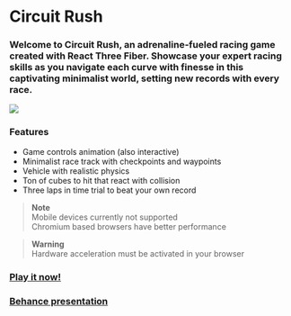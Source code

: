 # Circuit Rush

### Welcome to Circuit Rush, an adrenaline-fueled racing game created with React Three Fiber. Showcase your expert racing skills as you navigate each curve with finesse in this captivating minimalist world, setting new records with every race.
![](https://github.com/iaruso/circuit-rush/blob/main/circuit-rush/public/github-cover.jpg)

### Features
- Game controls animation (also interactive)
- Minimalist race track with checkpoints and waypoints
- Vehicle with realistic physics
- Ton of cubes to hit that react with collision
- Three laps in time trial to beat your own record

> __Note__  
> Mobile devices currently not supported       
> Chromium based browsers have better performance

> __Warning__  
> Hardware acceleration must be activated in your browser

### [Play it now!](https://circuit-rush.com/)
### [Behance presentation](https://www.behance.net/gallery/173450225/Circuit-Rush)
